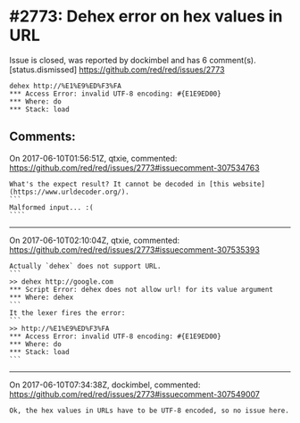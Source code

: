 
#2773: Dehex error on hex values in URL
================================================================================
Issue is closed, was reported by dockimbel and has 6 comment(s).
[status.dismissed]
<https://github.com/red/red/issues/2773>

```
dehex http://%E1%E9%ED%F3%FA
*** Access Error: invalid UTF-8 encoding: #{E1E9ED00}
*** Where: do
*** Stack: load 
```


Comments:
--------------------------------------------------------------------------------

On 2017-06-10T01:56:51Z, qtxie, commented:
<https://github.com/red/red/issues/2773#issuecomment-307534763>

    What's the expect result? It cannot be decoded in [this website](https://www.urldecoder.org/). 
    ```
    Malformed input... :(
    ````

--------------------------------------------------------------------------------

On 2017-06-10T02:10:04Z, qtxie, commented:
<https://github.com/red/red/issues/2773#issuecomment-307535393>

    Actually `dehex` does not support URL.
    ```
    >> dehex http://google.com
    *** Script Error: dehex does not allow url! for its value argument
    *** Where: dehex
    ```
    It the lexer fires the error:
    ```
    >> http://%E1%E9%ED%F3%FA
    *** Access Error: invalid UTF-8 encoding: #{E1E9ED00}
    *** Where: do
    *** Stack: load
    ```

--------------------------------------------------------------------------------

On 2017-06-10T07:34:38Z, dockimbel, commented:
<https://github.com/red/red/issues/2773#issuecomment-307549007>

    Ok, the hex values in URLs have to be UTF-8 encoded, so no issue here.

